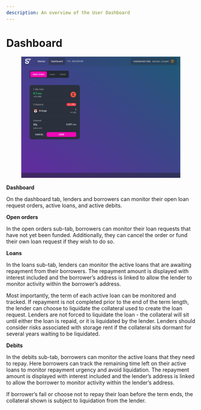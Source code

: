 ```yaml
---
description: An overview of the User Dashboard
---
```


# Dashboard

<figure><img src=".gitbook/assets/Screen Shot 2023-04-16 at 2.06.25 PM.png" alt=""><figcaption></figcaption></figure>

**Dashboard**

On the dashboard tab, lenders and borrowers can monitor their open loan request orders, active loans, and active debits.

**Open orders**

In the open orders sub-tab, borrowers can monitor their loan requests that have not yet been funded. Additionally, they can cancel the order or fund their own loan request if they wish to do so.

**Loans**

In the loans sub-tab, lenders can monitor the active loans that are awaiting repayment from their borrowers. The repayment amount is displayed with interest included and the borrower’s address is linked to allow the lender to monitor activity within the borrower’s address.

Most importantly, the term of each active loan can be monitored and tracked. If repayment is not completed prior to the end of the term length, the lender can choose to liquidate the collateral used to create the loan request. Lenders are not forced to liquidate the loan - the collateral will sit until either the loan is repaid, or it is liquidated by the lender. Lenders should consider risks associated with storage rent if the collateral sits dormant for several years waiting to be liquidated.

**Debits**

In the debits sub-tab, borrowers can monitor the active loans that they need to repay. Here borrowers can track the remaining time left on their active loans to monitor repayment urgency and avoid liquidation. The repayment amount is displayed with interest included and the lender’s address is linked to allow the borrower to monitor activity within the lender’s address.

If borrower’s fail or choose not to repay their loan before the term ends, the collateral shown is subject to liquidation from the lender.
